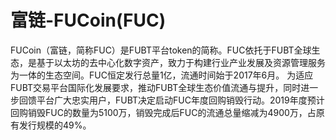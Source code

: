 # 

# 富链-FUCoin(FUC)

FUCoin（富链，简称FUC）是FUBT平台token的简称。FUC依托于FUBT全球生态，是基于以太坊的去中心化数字资产，致力于构建行业产业发展及资源管理服务为一体的生态空间。FUC恒定发行总量1亿，流通时间始于2017年6月。
为适应FUBT交易平台国际化发展要求，推动FUBT全球生态价值流通与提升，同时进一步回馈平台广大忠实用户，FUBT决定启动FUC年度回购销毁行动。2019年度预计回购销毁FUC的数量为5100万，销毁完成后FUC的流通总量缩减为4900万，占原有发行规模的49%。

